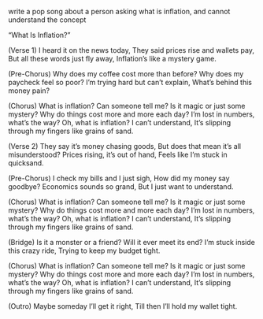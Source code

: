 write a pop song about a person asking what is inflation, and cannot understand the concept




“What Is Inflation?”

(Verse 1)
I heard it on the news today,
They said prices rise and wallets pay,
But all these words just fly away,
Inflation’s like a mystery game.

(Pre-Chorus)
Why does my coffee cost more than before?
Why does my paycheck feel so poor?
I’m trying hard but can’t explain,
What’s behind this money pain?

(Chorus)
What is inflation? Can someone tell me?
Is it magic or just some mystery?
Why do things cost more and more each day?
I’m lost in numbers, what’s the way?
Oh, what is inflation? I can’t understand,
It’s slipping through my fingers like grains of sand.

(Verse 2)
They say it’s money chasing goods,
But does that mean it’s all misunderstood?
Prices rising, it’s out of hand,
Feels like I’m stuck in quicksand.

(Pre-Chorus)
I check my bills and I just sigh,
How did my money say goodbye?
Economics sounds so grand,
But I just want to understand.

(Chorus)
What is inflation? Can someone tell me?
Is it magic or just some mystery?
Why do things cost more and more each day?
I’m lost in numbers, what’s the way?
Oh, what is inflation? I can’t understand,
It’s slipping through my fingers like grains of sand.

(Bridge)
Is it a monster or a friend?
Will it ever meet its end?
I’m stuck inside this crazy ride,
Trying to keep my budget tight.

(Chorus)
What is inflation? Can someone tell me?
Is it magic or just some mystery?
Why do things cost more and more each day?
I’m lost in numbers, what’s the way?
Oh, what is inflation? I can’t understand,
It’s slipping through my fingers like grains of sand.

(Outro)
Maybe someday I’ll get it right,
Till then I’ll hold my wallet tight.
